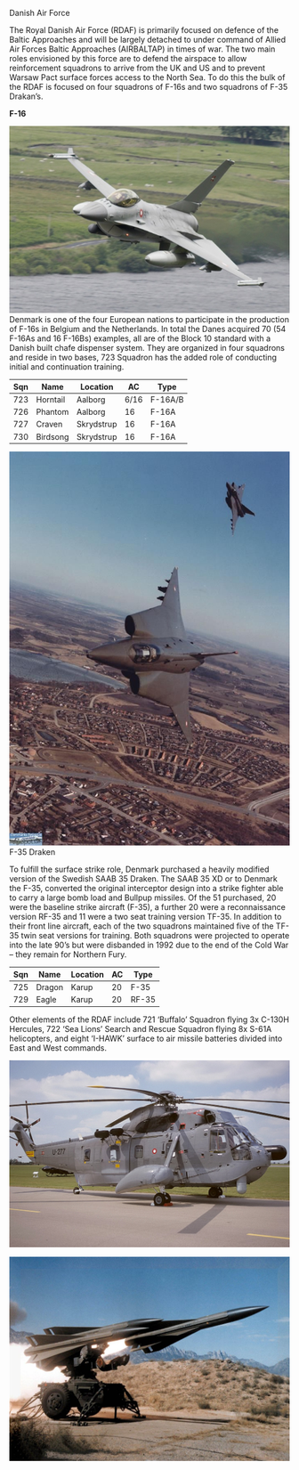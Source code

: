 Danish Air Force

The Royal Danish Air Force (RDAF) is primarily focused on defence of the
Baltic Approaches and will be largely detached to under command of
Allied Air Forces Baltic Approaches (AIRBALTAP) in times of war. The two
main roles envisioned by this force are to defend the airspace to allow
reinforcement squadrons to arrive from the UK and US and to prevent
Warsaw Pact surface forces access to the North Sea. To do this the bulk
of the RDAF is focused on four squadrons of F-16s and two squadrons of
F-35 Drakan’s.

**F-16**

![](/assets/images/nato/dk/air/image1.jpeg)Denmark is one of the
four European nations to participate in the production of F-16s in
Belgium and the Netherlands. In total the Danes acquired 70 (54 F-16As
and 16 F-16Bs) examples, all are of the Block 10 standard with a Danish
built chafe dispenser system. They are organized in four squadrons and
reside in two bases, 723 Squadron has the added role of conducting
initial and continuation training.

| Sqn | Name     | Location   | AC   | Type    |
| --- | -------- | ---------- | ---- | ------- |
| 723 | Horntail | Aalborg    | 6/16 | F-16A/B |
| 726 | Phantom  | Aalborg    | 16   | F-16A   |
| 727 | Craven   | Skrydstrup | 16   | F-16A   |
| 730 | Birdsong | Skrydstrup | 16   | F-16A   |

![](/assets/images/nato/dk/air/image2.jpg)F-35 Draken

To fulfill the surface strike role, Denmark purchased a heavily modified
version of the Swedish SAAB 35 Draken. The SAAB 35 XD or to Denmark the
F-35, converted the original interceptor design into a strike fighter
able to carry a large bomb load and Bullpup missiles. Of the 51
purchased, 20 were the baseline strike aircraft (F-35), a further 20
were a reconnaissance version RF-35 and 11 were a two seat training
version TF-35. In addition to their front line aircraft, each of the two
squadrons maintained five of the TF-35 twin seat versions for training.
Both squadrons were projected to operate into the late 90’s but were
disbanded in 1992 due to the end of the Cold War – they remain for
Northern Fury.

| Sqn | Name   | Location | AC | Type  |
| --- | ------ | -------- | -- | ----- |
| 725 | Dragon | Karup    | 20 | F-35  |
| 729 | Eagle  | Karup    | 20 | RF-35 |

Other elements of the RDAF include 721 ‘Buffalo’ Squadron flying 3x
C-130H Hercules, 722 ‘Sea Lions’ Search and Rescue Squadron flying 8x
S-61A helicopters, and eight ‘I-HAWK’ surface to air missile batteries
divided into East and West commands.

![](/assets/images/nato/dk/air/image3.jpg)

![](/assets/images/nato/dk/air/image4.jpg)
